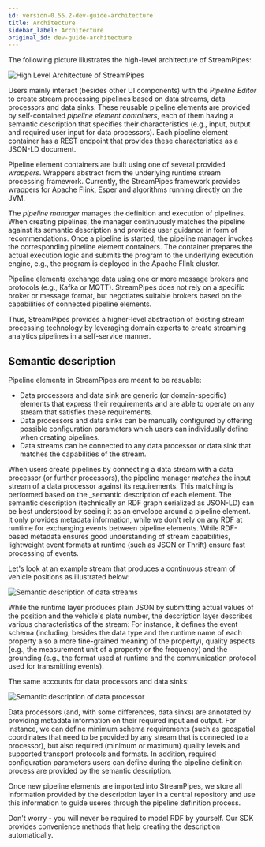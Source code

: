 ```yaml
---
id: version-0.55.2-dev-guide-architecture
title: Architecture
sidebar_label: Architecture
original_id: dev-guide-architecture
---
```


The following picture illustrates the high-level architecture of StreamPipes:

<img src="/docs/img/architecture/high-level-architecture.png" alt="High Level Architecture of StreamPipes">

Users mainly interact (besides other UI components) with the _Pipeline Editor_ to create stream processing pipelines based on data streams, data processors and data sinks.
These reusable pipeline elements are provided by self-contained _pipeline element containers_, each of them having a semantic description that specifies their characteristics (e.g., input, output and required user input for data processors).
Each pipeline element container has a REST endpoint that provides these characteristics as a JSON-LD document.

Pipeline element containers are built using one of several provided _wrappers_.
Wrappers abstract from the underlying runtime stream processing framework.
Currently, the StreamPipes framework provides wrappers for Apache Flink, Esper and algorithms running directly on the JVM.

The _pipeline manager_ manages the definition and execution of pipelines.
When creating pipelines, the manager continuously matches the pipeline against its semantic description and provides user guidance in form of recommendations.
Once a pipeline is started, the pipeline manager invokes the corresponding pipeline element containers.
The container prepares the actual execution logic and submits the program to the underlying execution engine, e.g., the program is deployed in the Apache Flink cluster.

Pipeline elements exchange data using one or more message brokers and protocols (e.g., Kafka or MQTT).
StreamPipes does not rely on a specific broker or message format, but negotiates suitable brokers based on the capabilities of connected pipeline elements.

Thus, StreamPipes provides a higher-level abstraction of existing stream processing technology by leveraging domain experts to create streaming analytics pipelines in a self-service manner.

## Semantic description
Pipeline elements in StreamPipes are meant to be resuable:

* Data processors and data sink are generic (or domain-specific) elements that express their requirements and are able to operate on any stream that satisfies these requirements.
* Data processors and data sinks can be manually configured by offering possible configuration parameters which users can individually define when creating pipelines.
* Data streams can be connected to any data processor or data sink that matches the capabilities of the stream.

When users create pipelines by connecting a data stream with a data processor (or further processors), the pipeline manager _matches_ the input stream of a data processor against its requirements.
This matching is performed based on the _semantic description of each element.
The semantic description (technically an RDF graph serialized as JSON-LD) can be best understood by seeing it as an envelope around a pipeline element.
It only provides metadata information, while we don't rely on any RDF at runtime for exchanging events between pipeline elements.
While RDF-based metadata ensures good understanding of stream capabilities, lightweight event formats at runtime (such as JSON or Thrift) ensure fast processing of events.

Let's look at an example stream that produces a continuous stream of vehicle positions as illustrated below:

<img src="/docs/img/architecture/semantic-description-stream.png" alt="Semantic description of data streams">

While the runtime layer produces plain JSON by submitting actual values of the position and the vehicle's plate number, the description layer describes various characteristics of the stream:
For instance, it defines the event schema (including, besides the data type and the runtime name of each property also a more fine-grained meaning of the property), quality aspects (e.g., the measurement unit of a property or the frequency) and the grounding (e.g., the format used at runtime and the communication protocol used for transmitting events).

The same accounts for data processors and data sinks:

<img src="/docs/img/architecture/semantic-description-processor.png" alt="Semantic description of data processor">

Data processors (and, with some differences, data sinks) are annotated by providing metadata information on their required input and output.
For instance, we can define minimum schema requirements (such as geospatial coordinates that need to be provided by any stream that is connected to a processor), but also required (minimum or maximum) quality levels and supported transport protocols and formats.
In addition, required configuration parameters users can define during the pipeline definition process are provided by the semantic description.

Once new pipeline elements are imported into StreamPipes, we store all information provided by the description layer in a central repository and use this information to guide useres through the pipeline definition process.

Don't worry - you will never be required to model RDF by yourself.
Our SDK provides convenience methods that help creating the description automatically.

